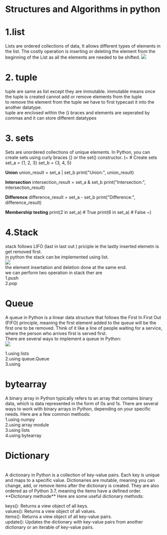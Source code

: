 # Structures and Algorithms in python

<h1> 1.list </h1>
    Lists are ordered collections of data, It allows different types of elements in the list. The costly operation is inserting or deleting the element from the beginning of the List as all the elements are needed to be shifted. 
    <img src="https://github.com/user-attachments/assets/974869e3-a0ef-4762-8f4e-dab63c52af9b">

<h1>2. tuple </h1>
    tuple are same as list except they are immutable. immutable means once the tuple is created cannot add or remove elements from the tuple <br> to remove the element from the tuple we have to first typecast it into the another datatype.
    <br>
    tuple are enclosed within the () braces and elements are seperated by commas and it can store different datatypes 

<h1>3. sets </h3>
     
Sets are unordered collections of unique elements. In Python, you can create sets using curly braces {} or the set() constructor.
(~ # Create sets
set_a = {1, 2, 3}
set_b = {3, 4, 5}

**Union**
union_result = set_a | set_b
print("Union:", union_result)

**Intersection**
intersection_result = set_a & set_b
print("Intersection:", intersection_result)

**Difference**
difference_result = set_a - set_b
print("Difference:", difference_result)

**Membership testing**
print(2 in set_a)  # True
print(6 in set_a)  # False
~)

<h1>4.Stack</h1>
stack follows LIFO (last in last out ) priciple ie the lastly inserted elemetn is get removed first.
<br> in python the stack can be implemented using list.
<br> <img src = "https://github.com/user-attachments/assets/87984e52-035b-4af7-8069-6a4dc84d7d64" !>
<br> the element insertation and deletion done at the same end.
<br> we can perform two operation in stack ther are <br> 1.push <br> 2.pop

<h1>Queue</h1>
A queue in Python is a linear data structure that follows the First In First Out (FIFO) principle, meaning the first element added to the queue will be the first one to be removed. Think of it like a line of people waiting for a service, where the person who arrives first is served first.<br>
There are several ways to implement a queue in Python:<br>
<img src="https://github.com/user-attachments/assets/a01ea920-0d54-4963-a25b-1379d10dbe8c">

1.using lists<br>2.using queue.Queue<br>3.using 

<h1>bytearray</h1>
A binary array in Python typically refers to an array that contains binary data, which is data represented in the form of 0s and 1s. There are several ways to work with binary arrays in Python, depending on your specific needs. Here are a few common methods:<br>
1.using numpy <br>2.using array module <br>3.using lists <br>4.using bytearray

<h1>Dictionary</h1>
<br>A dictionary in Python is a collection of key-value pairs. Each key is unique and maps to a specific value. Dictionaries are mutable, meaning you can change, add, or remove items after the dictionary is created. They are also ordered as of Python 3.7, meaning the items have a defined order.
<br>
**Dictionary methode**
Here are some useful dictionary methods:<br>

keys(): Returns a view object of all keys.<br>
values(): Returns a view object of all values.<br>
items(): Returns a view object of all key-value pairs.<br>
update(): Updates the dictionary with key-value pairs from another dictionary or an iterable of key-value pairs.


